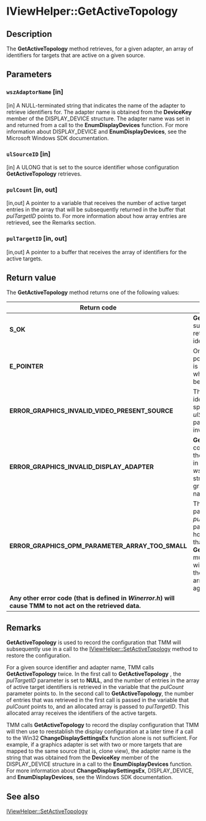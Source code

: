 # IViewHelper::GetActiveTopology

## Description

The **GetActiveTopology** method retrieves, for a given adapter, an array of identifiers for targets that are active on a given source.

## Parameters

### `wszAdaptorName` [in]

[in] A NULL-terminated string that indicates the name of the adapter to retrieve identifiers for. The adapter name is obtained from the **DeviceKey** member of the DISPLAY_DEVICE structure. The adapter name was set in and returned from a call to the **EnumDisplayDevices** function. For more information about DISPLAY_DEVICE and **EnumDisplayDevices**, see the Microsoft Windows SDK documentation.

### `ulSourceID` [in]

[in] A ULONG that is set to the source identifier whose configuration **GetActiveTopology** retrieves.

### `pulCount` [in, out]

[in,out] A pointer to a variable that receives the number of active target entries in the array that will be subsequently returned in the buffer that *pulTargetID* points to. For more information about how array entries are retrieved, see the Remarks section.

### `pulTargetID` [in, out]

[in,out] A pointer to a buffer that receives the array of identifiers for the active targets.

## Return value

The **GetActiveTopology** method returns one of the following values:

| Return code | Description |
| --- | --- |
| **S_OK** | **GetActiveTopology** successfully retrieved identifiers. |
| **E_POINTER** | One or more of the pointer parameters is set to **NULL** when it should not be set to **NULL**. |
| **ERROR_GRAPHICS_INVALID_VIDEO_PRESENT_SOURCE** | The source identifier that is specified in the *ulSourceID* parameter is invalid. |
| **ERROR_GRAPHICS_INVALID_DISPLAY_ADAPTER** | **GetActiveTopology** could not match the adapter name in the *wszAdaptorName* string to an existing graphics adapter's name. |
| **ERROR_GRAPHICS_OPM_PARAMETER_ARRAY_TOO_SMALL** | The array that was passed in the *pulTargetID* parameter cannot hold all of the data that **GetActiveTopology** must insert. TMM will then query for the number of array elements again. |
| **Any other error code (that is defined in *Winerror.h*) will cause TMM to not act on the retrieved data.** |  |

## Remarks

**GetActiveTopology** is used to record the configuration that TMM will subsequently use in a call to the [IViewHelper::SetActiveTopology](https://learn.microsoft.com/previous-versions/windows/hardware/drivers/ff568174(v=vs.85)) method to restore the configuration.

For a given source identifier and adapter name, TMM calls **GetActiveTopology** twice. In the first call to **GetActiveTopology** , the *pulTargetID* parameter is set to **NULL**, and the number of entries in the array of active target identifiers is retrieved in the variable that the *pulCount* parameter points to. In the second call to **GetActiveTopology**, the number of entries that was retrieved in the first call is passed in the variable that *pulCount* points to, and an allocated array is passed to *pulTargetID*. This allocated array receives the identifiers of the active targets.

TMM calls **GetActiveTopology** to record the display configuration that TMM will then use to reestablish the display configuration at a later time if a call to the Win32 **ChangeDisplaySettingsEx** function alone is not sufficient. For example, if a graphics adapter is set with two or more targets that are mapped to the same source (that is, clone view), the adapter name is the string that was obtained from the **DeviceKey** member of the DISPLAY_DEVICE structure in a call to the **EnumDisplayDevices** function. For more information about **ChangeDisplaySettingsEx**, DISPLAY_DEVICE, and **EnumDisplayDevices**, see the Windows SDK documentation.

## See also

[IViewHelper::SetActiveTopology](https://learn.microsoft.com/previous-versions/windows/hardware/drivers/ff568174(v=vs.85))